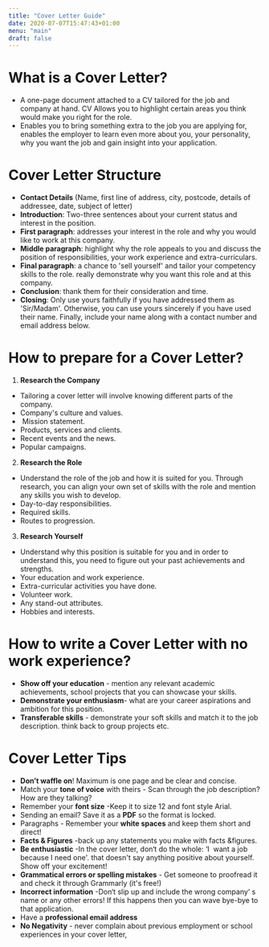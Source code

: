 ```yaml
---
title: "Cover Letter Guide"
date: 2020-07-07T15:47:43+01:00
menu: "main"
draft: false
---
```


# What is a Cover Letter?
- A one-page document attached to a CV tailored for the job and company at hand. CV Allows you to highlight certain areas you think would make you right for the role. 
- Enables you to bring something extra to the job you are applying for, enables the employer to learn even more about you, your
personality, why you want the job and gain insight into your application.

# Cover Letter Structure
- **Contact Details** (Name, first line of address, city, postcode, details of addressee, date, subject of letter)
- **Introduction**: Two-three sentences about your current status and interest in the position.
- **First paragraph**: addresses your interest in the role and why you would like to work at this company.
- **Middle paragraph**:  highlight why the role appeals to you and discuss the position of responsibilities, your work experience and extra-curriculars.
- **Final paragraph**:  a chance to 'sell yourself' and tailor your competency skills to the role. really demonstrate why you want this role and at this company. 
- **Conclusion**: thank them for their consideration  and time.
- **Closing**:  Only use yours faithfully if you have addressed them as 'Sir/Madam'. Otherwise, you can use yours sincerely if you have used their name. Finally, include your name along with a contact number and email address below.

# How to prepare for a Cover Letter?
1. **Research the Company**
- Tailoring a cover letter will involve knowing different parts of the company.
- Company's culture and values. 
-  Mission statement. 
- Products, services and clients. 
- Recent events and the news. 
- Popular campaigns.

2. **Research the Role**
- Understand the role of the job and how it is suited for you. Through research, you can align your own set of skills with the role and mention any skills you wish to develop.
- Day-to-day responsibilities. 
- Required skills. 
- Routes to progression.

3. **Research Yourself**
- Understand why this position is suitable for you and in order to understand this, you need to figure out your past achievements and strengths.
- Your education and work experience. 
- Extra-curricular activities you have done. 
- Volunteer work. 
- Any stand-out attributes.
- Hobbies and interests.

# How to write a Cover Letter with no work experience?
- **Show off your education** - mention any relevant academic achievements, school projects that you can showcase your skills.
- **Demonstrate your enthusiasm**- what are your career aspirations and ambition for this position. 
- **Transferable skills** - demonstrate your soft skills and match it to the job description. think back to group projects etc.

# Cover Letter Tips
- **Don’t waffle on**!​ Maximum is one page and be clear and concise.
- Match your **tone of voice** with theirs​ - Scan through the job description? How are they talking? 
- Remember your **font size​** -Keep it to size 12 and font style Arial.
- Sending an email?​ Save it as a **PDF** so the format is locked.
- Paragraphs​ - Remember your **white spaces** and keep them short and direct! 
- **Facts & Figures​** -back up any statements you make with facts &figures.
- **Be enthusiastic​** -In the cover letter, don‘t do the whole: ‘I  want a job because I need one'. that doesn't say anything positive about yourself. Show off your excitement! 
- **Grammatical errors or spelling mistakes​** - Get someone to proofread it and check it through Grammarly​
(it's free!)
- **Incorrect information​** -Don‘t slip up and include the wrong company‘ s name or any other errors! If this happens then you can wave bye-bye to that application. 
- Have a ​**professional email address**
- **No Negativity** -​ never complain about previous employment or school experiences in your cover letter,